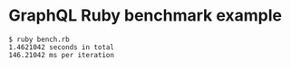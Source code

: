 # GraphQL Ruby benchmark example

```
$ ruby bench.rb
1.4621042 seconds in total
146.21042 ms per iteration
```

